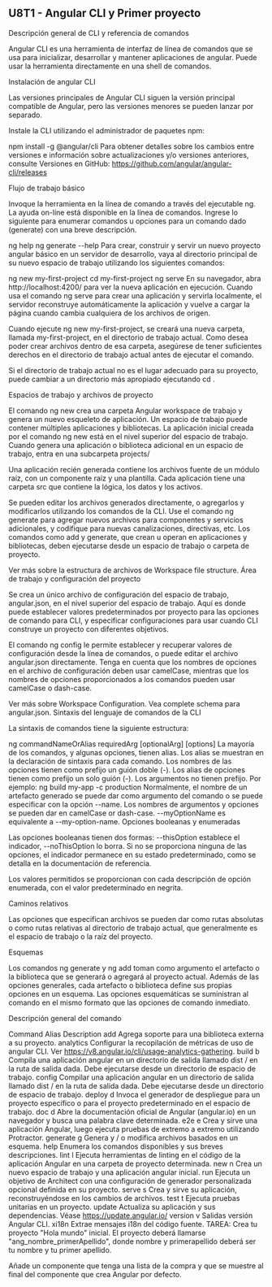 ## U8T1 - Angular CLI y Primer proyecto

Descripción general de CLI y referencia de comandos

Angular CLI es una herramienta de interfaz de línea de comandos que se usa para inicializar, desarrollar y mantener aplicaciones de angular. Puede usar la herramienta directamente en una shell de comandos.

Instalación de angular CLI

Las versiones principales de Angular CLI siguen la versión principal compatible de Angular, pero las versiones menores se pueden lanzar por separado.

Instale la CLI utilizando el administrador de paquetes npm:

npm install -g @angular/cli
Para obtener detalles sobre los cambios entre versiones e información sobre actualizaciones y/o versiones anteriores, consulte Versiones en GitHub: https://github.com/angular/angular-cli/releases

Flujo de trabajo básico

Invoque la herramienta en la línea de comando a través del ejecutable ng. La ayuda on-líne está disponible en la línea de comandos. Ingrese lo siguiente para enumerar comandos u opciones para un comando dado (generate) con una breve descripción.

ng help
ng generate --help
Para crear, construir y servir un nuevo proyecto angular básico en un servidor de desarrollo, vaya al directorio principal de su nuevo espacio de trabajo utilizando los siguientes comandos:

ng new my-first-project
cd my-first-project
ng serve
En su navegador, abra http://localhost:4200/ para ver la nueva aplicación en ejecución. Cuando usa el comando ng serve para crear una aplicación y servirla localmente, el servidor reconstruye automáticamente la aplicación y vuelve a cargar la página cuando cambia cualquiera de los archivos de origen.

Cuando ejecute ng new my-first-project, se creará una nueva carpeta, llamada my-first-project, en el directorio de trabajo actual. Como desea poder crear archivos dentro de esa carpeta, asegúrese de tener suficientes derechos en el directorio de trabajo actual antes de ejecutar el comando.

Si el directorio de trabajo actual no es el lugar adecuado para su proyecto, puede cambiar a un directorio más apropiado ejecutando cd <path-to-other-directory>.

Espacios de trabajo y archivos de proyecto

El comando ng new crea una carpeta Angular workspace de trabajo y genera un nuevo esqueleto de aplicación. Un espacio de trabajo puede contener múltiples aplicaciones y bibliotecas. La aplicación inicial creada por el comando ng new está en el nivel superior del espacio de trabajo. Cuando genera una aplicación o biblioteca adicional en un espacio de trabajo, entra en una subcarpeta projects/

Una aplicación recién generada contiene los archivos fuente de un módulo raíz, con un componente raíz y una plantilla. Cada aplicación tiene una carpeta src que contiene la lógica, los datos y los activos.

Se pueden editar los archivos generados directamente, o agregarlos y modificarlos utilizando los comandos de la CLI. Use el comando ng generate para agregar nuevos archivos para componentes y servicios adicionales, y codifique para nuevas canalizaciones, directivas, etc. Los comandos como add y generate, que crean u operan en aplicaciones y bibliotecas, deben ejecutarse desde un espacio de trabajo o carpeta de proyecto.

Ver más sobre la estructura de archivos de Workspace file structure.
Área de trabajo y configuración del proyecto

Se crea un único archivo de configuración del espacio de trabajo, angular.json, en el nivel superior del espacio de trabajo. Aquí es donde puede establecer valores predeterminados por proyecto para las opciones de comando para CLI, y especificar configuraciones para usar cuando CLI construye un proyecto con diferentes objetivos.

El comando ng config le permite establecer y recuperar valores de configuración desde la línea de comandos, o puede editar el archivo angular.json directamente. Tenga en cuenta que los nombres de opciones en el archivo de configuración deben usar camelCase, mientras que los nombres de opciones proporcionados a los comandos pueden usar camelCase o dash-case.

Ver más sobre Workspace Configuration.
Vea complete schema para angular.json.
Sintaxis del lenguaje de comandos de la CLI

La sintaxis de comandos tiene la siguiente estructura:

ng commandNameOrAlias requiredArg [optionalArg] [options]
La mayoría de los comandos, y algunas opciones, tienen alias. Los alias se muestran en la declaración de sintaxis para cada comando.
Los nombres de las opciones tienen como prefijo un guión doble (-). Los alias de opciones tienen como prefijo un solo guión (-). Los argumentos no tienen prefijo. Por ejemplo:
ng build my-app -c production
Normalmente, el nombre de un artefacto generado se puede dar como argumento del comando o se puede especificar con la opción --name.
Los nombres de argumentos y opciones se pueden dar en camelCase or dash-case. --myOptionName es equivalente a --my-option-name.
Opciones booleanas y enumeradas

Las opciones booleanas tienen dos formas: --thisOption establece el indicador, --noThisOption lo borra. Si no se proporciona ninguna de las opciones, el indicador permanece en su estado predeterminado, como se detalla en la documentación de referencia.

Los valores permitidos se proporcionan con cada descripción de opción enumerada, con el valor predeterminado en negrita.

Caminos relativos

Las opciones que especifican archivos se pueden dar como rutas absolutas o como rutas relativas al directorio de trabajo actual, que generalmente es el espacio de trabajo o la raíz del proyecto.

Esquemas

Los comandos ng generate y ng add toman como argumento el artefacto o la biblioteca que se generará o agregará al proyecto actual. Además de las opciones generales, cada artefacto o biblioteca define sus propias opciones en un esquema. Las opciones esquemáticas se suministran al comando en el mismo formato que las opciones de comando inmediato.

Descripción general del comando

Command Alias Description
add Agrega soporte para una biblioteca externa a su proyecto.
analytics Configurar la recopilación de métricas de uso de angular CLI. Ver https://v8.angular.io/cli/usage-analytics-gathering.
build b Compila una aplicación angular en un directorio de salida llamado dist / en la ruta de salida dada. Debe ejecutarse desde un directorio de espacio de trabajo.
config Compilar una aplicación angular en un directorio de salida llamado dist / en la ruta de salida dada. Debe ejecutarse desde un directorio de espacio de trabajo.
deploy d Invoca el generador de despliegue para un proyecto específico o para el proyecto predeterminado en el espacio de trabajo.
doc d Abre la documentación oficial de Angular (angular.io) en un navegador y busca una palabra clave determinada.
e2e e Crea y sirve una aplicación Angular, luego ejecuta pruebas de extremo a extremo utilizando Protractor.
generate g Genera y / o modifica archivos basados ​​en un esquema.
help Enumera los comandos disponibles y sus breves descripciones.
lint l Ejecuta herramientas de linting en el código de la aplicación Angular en una carpeta de proyecto determinada.
new n Crea un nuevo espacio de trabajo y una aplicación angular inicial.
run Ejecuta un objetivo de Architect con una configuración de generador personalizada opcional definida en su proyecto.
serve s Crea y sirve su aplicación, reconstruyéndose en los cambios de archivos.
test t Ejecuta pruebas unitarias en un proyecto.
update Actualiza su aplicación y sus dependencias. Véase https://update.angular.io/
version v Salidas versión Angular CLI.
xi18n Extrae mensajes i18n del código fuente.
TAREA: Crea tu proyecto "Hola mundo" inicial. El proyecto deberá llamarse "ang_nombre_primerApellido", donde nombre y primerapellido deberá ser tu nombre y tu primer apellido.

Añade un componente que tenga una lista de la compra y que se muestre al final del componente que crea Angular por defecto.
